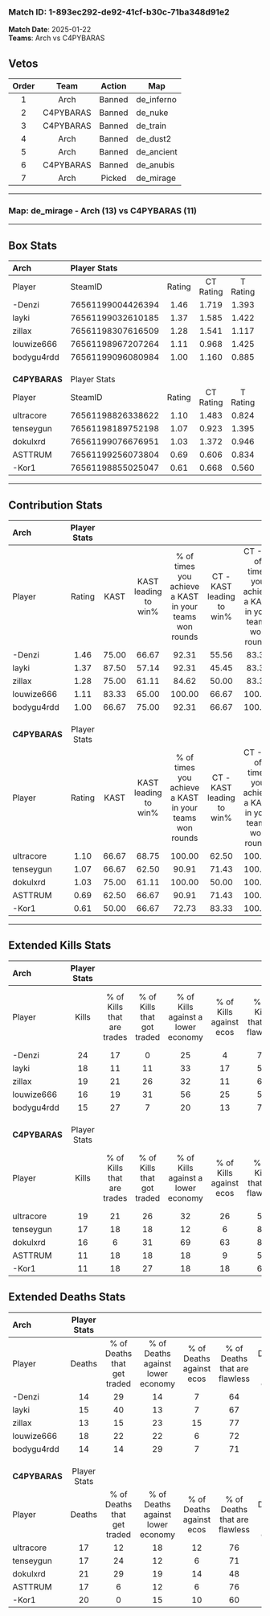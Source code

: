 ### Match ID: 1-893ec292-de92-41cf-b30c-71ba348d91e2  
**Match Date**: 2025-01-22  
**Teams**: Arch vs C4PYBARAS  

## Vetos  

| Order | Team | Action | Map |
| :---: | :--: | :----: | --- |
| 1 | Arch | Banned | de_inferno |
| 2 | C4PYBARAS | Banned | de_nuke |
| 3 | C4PYBARAS | Banned | de_train |
| 4 | Arch | Banned | de_dust2 |
| 5 | Arch | Banned | de_ancient |
| 6 | C4PYBARAS | Banned | de_anubis |
| 7 | Arch | Picked | de_mirage |

---  

### **Map**: de_mirage - Arch (13) vs C4PYBARAS (11)  
---  

## Box Stats  

| **Arch**      | Player Stats      |        |           |          |       |      |       |         |        |      |     |
| :- | :- | :-: | :-: | :-: | :-: | :-: | :-: | :-: | :-: | :-: | :-: |
| Player        | SteamID           | Rating | CT Rating | T Rating | KAST  | ADR  | Kills | Assists | Deaths | K/D  | HS% |
| -Denzi        | 76561199004426394 |  1.46  |   1.719   |  1.393   | 75.00 | 90.5 |  24   |    2    |   14   | 1.71 | 58  |
| layki         | 76561199032610185 |  1.37  |   1.585   |  1.422   | 87.50 | 97.9 |  18   |   10    |   15   | 1.20 | 50  |
| zillax        | 76561198307616509 |  1.28  |   1.541   |  1.117   | 75.00 | 79.2 |  19   |    6    |   13   | 1.46 | 63  |
| louwize666    | 76561198967207264 |  1.11  |   0.968   |  1.425   | 83.33 | 72.6 |  16   |    7    |   18   | 0.89 | 43  |
| bodygu4rdd    | 76561199096080984 |  1.00  |   1.160   |  0.885   | 66.67 | 61.3 |  15   |    6    |   14   | 1.07 | 66  |
|               |                   |        |           |          |       |      |       |         |        |      |     |
|               |                   |        |           |          |       |      |       |         |        |      |     |
|               |                   |        |           |          |       |      |       |         |        |      |     |
| **C4PYBARAS** | Player Stats      |        |           |          |       |      |       |         |        |      |     |
| Player        | SteamID           | Rating | CT Rating | T Rating | KAST  | ADR  | Kills | Assists | Deaths | K/D  | HS% |
| uItracore     | 76561198826338622 |  1.10  |   1.483   |  0.824   | 66.67 | 68.5 |  19   |    5    |   17   | 1.12 | 21  |
| tenseygun     | 76561198189752198 |  1.07  |   0.923   |  1.395   | 66.67 | 82.5 |  17   |    5    |   17   | 1.00 | 47  |
| dokulxrd      | 76561199076676951 |  1.03  |   1.372   |  0.946   | 75.00 | 83.0 |  16   |   10    |   21   | 0.76 | 50  |
| ASTTRUM       | 76561199256073804 |  0.69  |   0.606   |  0.834   | 62.50 | 43.7 |  11   |    3    |   17   | 0.65 | 54  |
| -Kor1         | 76561198855025047 |  0.61  |   0.668   |  0.560   | 50.00 | 62.5 |  11   |    8    |   20   | 0.55 | 63  |
---  

## Contribution Stats  

| **Arch**      | Player Stats |       |                      |                                                        |                           |                                                             |                          |                                                            |
| :- | :-: | :-: | :-: | :-: | :-: | :-: | :-: | :-: |
| Player        |    Rating    | KAST  | KAST leading to win% | % of times you achieve a KAST in your teams won rounds | CT - KAST leading to win% | CT - % of times you achieve a KAST in your teams won rounds | T - KAST leading to win% | T - % of times you achieve a KAST in your teams won rounds |
| -Denzi        |     1.46     | 75.00 |        66.67         |                         92.31                          |           55.56           |                            83.33                            |          77.78           |                           100.00                           |
| layki         |     1.37     | 87.50 |        57.14         |                         92.31                          |           45.45           |                            83.33                            |          70.00           |                           100.00                           |
| zillax        |     1.28     | 75.00 |        61.11         |                         84.62                          |           50.00           |                            83.33                            |          75.00           |                           85.71                            |
| louwize666    |     1.11     | 83.33 |        65.00         |                         100.00                         |           66.67           |                           100.00                            |          63.64           |                           100.00                           |
| bodygu4rdd    |     1.00     | 66.67 |        75.00         |                         92.31                          |           66.67           |                           100.00                            |          85.71           |                           85.71                            |
|               |              |       |                      |                                                        |                           |                                                             |                          |                                                            |
|               |              |       |                      |                                                        |                           |                                                             |                          |                                                            |
|               |              |       |                      |                                                        |                           |                                                             |                          |                                                            |
| **C4PYBARAS** | Player Stats |       |                      |                                                        |                           |                                                             |                          |                                                            |
| Player        |    Rating    | KAST  | KAST leading to win% | % of times you achieve a KAST in your teams won rounds | CT - KAST leading to win% | CT - % of times you achieve a KAST in your teams won rounds | T - KAST leading to win% | T - % of times you achieve a KAST in your teams won rounds |
| uItracore     |     1.10     | 66.67 |        68.75         |                         100.00                         |           62.50           |                           100.00                            |          75.00           |                           100.00                           |
| tenseygun     |     1.07     | 66.67 |        62.50         |                         90.91                          |           71.43           |                           100.00                            |          55.56           |                           83.33                            |
| dokulxrd      |     1.03     | 75.00 |        61.11         |                         100.00                         |           50.00           |                           100.00                            |          75.00           |                           100.00                           |
| ASTTRUM       |     0.69     | 62.50 |        66.67         |                         90.91                          |           71.43           |                           100.00                            |          62.50           |                           83.33                            |
| -Kor1         |     0.61     | 50.00 |        66.67         |                         72.73                          |           83.33           |                           100.00                            |          50.00           |                           50.00                            |
---  

## Extended Kills Stats  

| **Arch**      | Player Stats |                            |                            |                                    |                         |                              |                                 |                                       |                    |           |
| :- | :-: | :-: | :-: | :-: | :-: | :-: | :-: | :-: | :-: | :-: |
| Player        |    Kills     | % of Kills that are trades | % of Kills that got traded | % of Kills against a lower economy | % of Kills against ecos | % of Kills that are flawless | % of Kills that are close duels | % of Kills that are assisted by flash | Pistol Round Kills | AWP Kills |
| -Denzi        |      24      |             17             |             0              |                 25                 |            4            |              75              |                0                |                   0                   |         2          |     8     |
| layki         |      18      |             11             |             11             |                 33                 |           17            |              56              |               11                |                   0                   |         2          |     0     |
| zillax        |      19      |             21             |             26             |                 32                 |           11            |              63              |                0                |                   0                   |         3          |     0     |
| louwize666    |      16      |             19             |             31             |                 56                 |           25            |              50              |               13                |                   0                   |         0          |     0     |
| bodygu4rdd    |      15      |             27             |             7              |                 20                 |           13            |              73              |                7                |                   0                   |         1          |     0     |
|               |              |                            |                            |                                    |                         |                              |                                 |                                       |                    |           |
|               |              |                            |                            |                                    |                         |                              |                                 |                                       |                    |           |
|               |              |                            |                            |                                    |                         |                              |                                 |                                       |                    |           |
| **C4PYBARAS** | Player Stats |                            |                            |                                    |                         |                              |                                 |                                       |                    |           |
| Player        |    Kills     | % of Kills that are trades | % of Kills that got traded | % of Kills against a lower economy | % of Kills against ecos | % of Kills that are flawless | % of Kills that are close duels | % of Kills that are assisted by flash | Pistol Round Kills | AWP Kills |
| uItracore     |      19      |             21             |             26             |                 32                 |           26            |              58              |                0                |                   5                   |         0          |     0     |
| tenseygun     |      17      |             18             |             18             |                 12                 |            6            |              88              |                0                |                   6                   |         2          |     5     |
| dokulxrd      |      16      |             6              |             31             |                 69                 |           63            |              81              |                0                |                   0                   |         1          |     0     |
| ASTTRUM       |      11      |             18             |             18             |                 18                 |            9            |              55              |                0                |                   0                   |         3          |     0     |
| -Kor1         |      11      |             18             |             27             |                 18                 |           18            |              64              |                9                |                   0                   |         0          |     0     |
## Extended Deaths Stats  

| **Arch**      | Player Stats |                             |                                   |                          |                               |                            |                           |               |
| :- | :-: | :-: | :-: | :-: | :-: | :-: | :-: | :-: |
| Player        |    Deaths    | % of Deaths that get traded | % of Deaths against lower economy | % of Deaths against ecos | % of Deaths that are flawless | % of Deaths that are close | % of Deaths while blinded | Deaths to AWP |
| -Denzi        |      14      |             29              |                14                 |            7             |              64               |             0              |             7             |       2       |
| layki         |      15      |             40              |                13                 |            7             |              67               |             0              |             7             |       0       |
| zillax        |      13      |             15              |                23                 |            15            |              77               |             0              |             0             |       2       |
| louwize666    |      18      |             22              |                22                 |            6             |              72               |             6              |             0             |       0       |
| bodygu4rdd    |      14      |             14              |                29                 |            7             |              71               |             0              |             0             |       1       |
|               |              |                             |                                   |                          |                               |                            |                           |               |
|               |              |                             |                                   |                          |                               |                            |                           |               |
|               |              |                             |                                   |                          |                               |                            |                           |               |
| **C4PYBARAS** | Player Stats |                             |                                   |                          |                               |                            |                           |               |
| Player        |    Deaths    | % of Deaths that get traded | % of Deaths against lower economy | % of Deaths against ecos | % of Deaths that are flawless | % of Deaths that are close | % of Deaths while blinded | Deaths to AWP |
| uItracore     |      17      |             12              |                18                 |            12            |              76               |             6              |             0             |       0       |
| tenseygun     |      17      |             24              |                12                 |            6             |              71               |             0              |             0             |       1       |
| dokulxrd      |      21      |             29              |                19                 |            14            |              48               |             10             |             0             |       2       |
| ASTTRUM       |      17      |              6              |                12                 |            6             |              76               |             0              |             0             |       2       |
| -Kor1         |      20      |              0              |                15                 |            10            |              60               |             10             |             0             |       3       |
